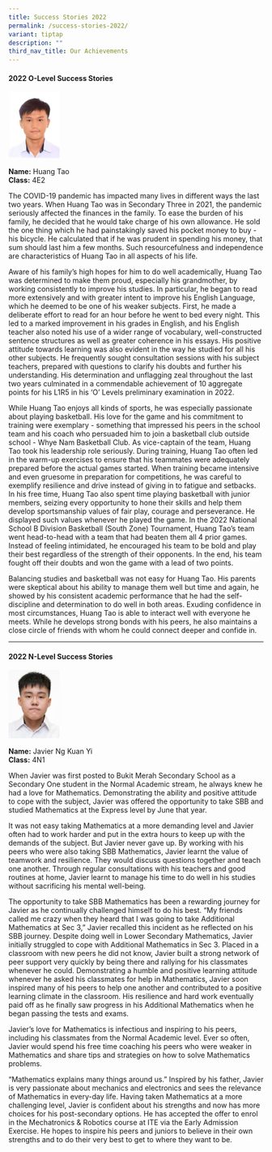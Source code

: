 ```yaml
---
title: Success Stories 2022
permalink: /success-stories-2022/
variant: tiptap
description: ""
third_nav_title: Our Achievements
---
```

<h4><strong>2022 O-Level Success Stories</strong></h4>
<p></p>
<div class="isomer-image-wrapper">
<img style="width: 20%;" height="auto" width="100%" alt="" src="/images/HUANG_TAO.jpg">
</div>
<p><strong>Name:</strong> Huang Tao
<br><strong>Class:</strong> 4E2</p>
<p>The COVID-19 pandemic has impacted many lives in different ways the last
two years. When Huang Tao was in Secondary Three in 2021, the pandemic
seriously affected the finances in the family. To ease the burden of his
family, he decided that he would take charge of his own allowance. He sold
the one thing which he had painstakingly saved his pocket money to buy
- his bicycle. He calculated that if he was prudent in spending his money,
that sum should last him a few months. Such resourcefulness and independence
are characteristics of Huang Tao in all aspects of his life.</p>
<p>Aware of his family’s high hopes for him to do well academically, Huang
Tao was determined to make them proud, especially his grandmother, by working
consistently to improve his studies. In particular, he began to read more
extensively and with greater intent to improve his English Language, which
he deemed to be one of his weaker subjects. First, he made a deliberate
effort to read for an hour before he went to bed every night. This led
to a marked improvement in his grades in English, and his English teacher
also noted his use of a wider range of vocabulary, well-constructed sentence
structures as well as greater coherence in his essays. His positive attitude
towards learning was also evident in the way he studied for all his other
subjects. He frequently sought consultation sessions with his subject teachers,
prepared with questions to clarify his doubts and further his understanding.
His determination and unflagging zeal throughout the last two years culminated
in a commendable achievement of 10 aggregate points for his L1R5 in his
‘O’ Levels preliminary examination in 2022.</p>
<p>While Huang Tao enjoys all kinds of sports, he was especially passionate
about playing basketball. His love for the game and his commitment to training
were exemplary - something that impressed his peers in the school team
and his coach who persuaded him to join a basketball club outside school
- Whye Nam Basketball Club. As vice-captain of the team, Huang Tao took
his leadership role seriously. During training, Huang Tao often led in
the warm-up exercises to ensure that his teammates were adequately prepared
before the actual games started. When training became intensive and even
gruesome in preparation for competitions, he was careful to exemplify resilience
and drive instead of giving in to fatigue and setbacks. In his free time,
Huang Tao also spent time playing basketball with junior members, seizing
every opportunity to hone their skills and help them develop sportsmanship
values of fair play, courage and perseverance. He displayed such values
whenever he played the game. In the 2022 National School B Division Basketball
(South Zone) Tournament, Huang Tao’s team went head-to-head with a team
that had beaten them all 4 prior games. Instead of feeling intimidated,
he encouraged his team to be bold and play their best regardless of the
strength of their opponents. In the end, his team fought off their doubts
and won the game with a lead of two points.</p>
<p>Balancing studies and basketball was not easy for Huang Tao. His parents
were skeptical about his ability to manage them well but time and again,
he showed by his consistent academic performance that he had the self-discipline
and determination to do well in both areas. Exuding confidence in most
circumstances, Huang Tao is able to interact well with everyone he meets.
While he develops strong bonds with his peers, he also maintains a close
circle of friends with whom he could connect deeper and confide in.</p>
<hr>
<h4><strong>2022 N-Level Success Stories</strong></h4>
<div class="isomer-image-wrapper">
<img style="width: 20%;" height="auto" width="100%" alt="" src="/images/JAVIER_NG_KUAN_YI.jpg">
</div>
<p><strong>Name:</strong> Javier Ng Kuan Yi
<br><strong>Class:</strong> 4N1</p>
<p>When Javier was first posted to Bukit Merah Secondary School as a Secondary
One student in the Normal Academic stream, he always knew he had a love
for Mathematics. Demonstrating the ability and positive attitude to cope
with the subject, Javier was offered the opportunity to take SBB and studied
Mathematics at the Express level by June that year.</p>
<p>It was not easy taking Mathematics at a more demanding level and Javier
often had to work harder and put in the extra hours to keep up with the
demands of the subject. But Javier never gave up. By working with his peers
who were also taking SBB Mathematics, Javier learnt the value of teamwork
and resilience. They would discuss questions together and teach one another.
Through regular consultations with his teachers and good routines at home,
Javier learnt to manage his time to do well in his studies without sacrificing
his mental well-being.</p>
<p>The opportunity to take SBB Mathematics has been a rewarding journey for
Javier as he continually challenged himself to do his best. “My friends
called me crazy when they heard that I was going to take Additional Mathematics
at Sec 3,” Javier recalled this incident as he reflected on his SBB journey.
Despite doing well in Lower Secondary Mathematics, Javier initially struggled
to cope with Additional Mathematics in Sec 3. Placed in a classroom with
new peers he did not know, Javier built a strong network of peer support
very quickly by being there and rallying for his classmates whenever he
could. Demonstrating a humble and positive learning attitude whenever he
asked his classmates for help in Mathematics, Javier soon inspired many
of his peers to help one another and contributed to a positive learning
climate in the classroom. His resilience and hard work eventually paid
off as he finally saw progress in his Additional Mathematics when he began
passing the tests and exams.</p>
<p>Javier’s love for Mathematics is infectious and inspiring to his peers,
including his classmates from the Normal Academic level. Ever so often,
Javier would spend his free time coaching his peers who were weaker in
Mathematics and share tips and strategies on how to solve Mathematics problems.</p>
<p>“Mathematics explains many things around us.” Inspired by his father,
Javier is very passionate about mechanics and electronics and sees the
relevance of Mathematics in every-day life. Having taken Mathematics at
a more challenging level, Javier is confident about his strengths and now
has more choices for his post-secondary options. He has accepted the offer
to enrol in the Mechatronics &amp; Robotics course at ITE via the Early
Admission Exercise. He hopes to inspire his peers and juniors to believe
in their own strengths and to do their very best to get to where they want
to be.</p>
<p></p>
<p></p>
<p></p>
<p></p>
<p></p>
<p></p>
<p></p>
<p></p>
<p></p>
